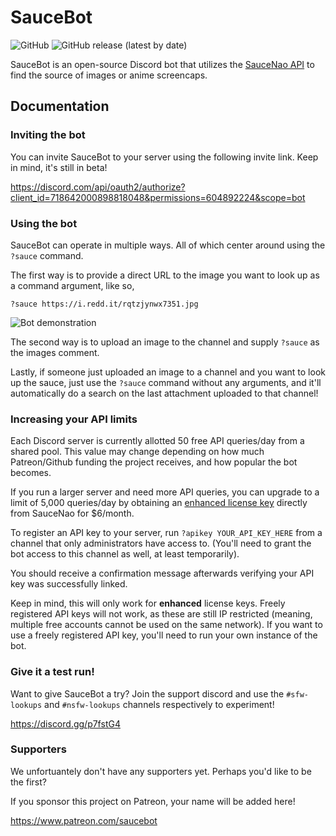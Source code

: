 # SauceBot
![GitHub](https://img.shields.io/github/license/FujiMakoto/saucebot) ![GitHub release (latest by date)](https://img.shields.io/github/v/release/fujimakoto/saucebot)

SauceBot is an open-source Discord bot that utilizes the [SauceNao API](https://saucenao.com/) to find the source of images or anime screencaps.

## Documentation
### Inviting the bot
You can invite SauceBot to your server using the following invite link. Keep in mind, it's still in beta!

https://discord.com/api/oauth2/authorize?client_id=718642000898818048&permissions=604892224&scope=bot

### Using the bot
SauceBot can operate in multiple ways. All of which center around using the `?sauce` command.

The first way is to provide a direct URL to the image you want to look up as a command argument, like so,
```
?sauce https://i.redd.it/rqtzjynwx7351.jpg
```

![Bot demonstration](https://i.imgur.com/4zbCKbc.png)

The second way is to upload an image to the channel and supply `?sauce` as the images comment.

Lastly, if someone just uploaded an image to a channel and you want to look up the sauce, just use the `?sauce` command without any arguments, and it'll automatically do a search on the last attachment uploaded to that channel!

### Increasing your API limits
Each Discord server is currently allotted 50 free API queries/day from a shared pool. This value may change depending on how much Patreon/Github funding the project receives, and how popular the bot becomes.

If you run a larger server and need more API queries, you can upgrade to a limit of 5,000 queries/day by obtaining an [enhanced license key](https://saucenao.com/user.php?page=account-upgrades) directly from SauceNao for $6/month.

To register an API key to your server, run `?apikey YOUR_API_KEY_HERE` from a channel that only administrators have access to. (You'll need to grant the bot access to this channel as well, at least temporarily).

You should receive a confirmation message afterwards verifying your API key was successfully linked.

Keep in mind, this will only work for **enhanced** license keys. Freely registered API keys will not work, as these are still IP restricted (meaning, multiple free accounts cannot be used on the same network). If you want to use a freely registered API key, you'll need to run your own instance of the bot.

### Give it a test run!
Want to give SauceBot a try? Join the support discord and use the `#sfw-lookups` and `#nsfw-lookups` channels respectively to experiment!

https://discord.gg/p7fstG4

### Supporters
We unfortuantely don't have any supporters yet. Perhaps you'd like to be the first?

If you sponsor this project on Patreon, your name will be added here!

https://www.patreon.com/saucebot
